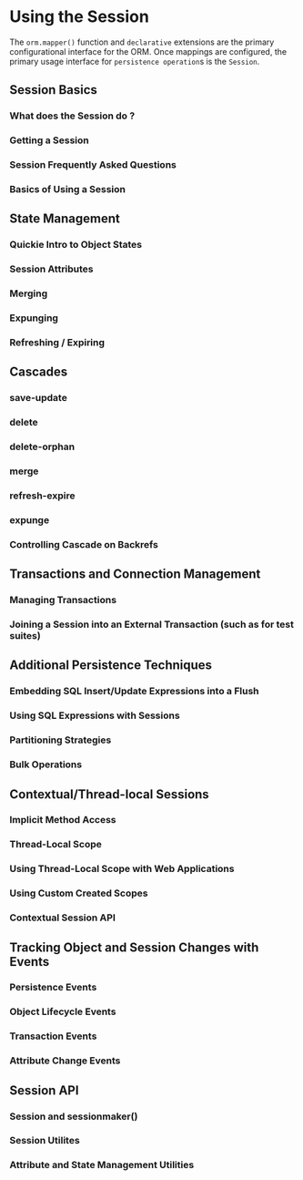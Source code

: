 # Using the Session

The `orm.mapper()` function and `declarative` extensions are the primary configurational interface for the ORM. Once mappings are configured, the primary usage interface for `persistence operation`s is the `Session`.

## Session Basics

### What does the Session do ?
### Getting a Session
### Session Frequently Asked Questions
### Basics of Using a Session

## State Management

### Quickie Intro to Object States
### Session Attributes
### Merging
### Expunging
### Refreshing / Expiring

## Cascades

### save-update
### delete
### delete-orphan
### merge
### refresh-expire
### expunge
### Controlling Cascade on Backrefs

## Transactions and Connection Management

### Managing Transactions
### Joining a Session into an External Transaction (such as for test suites)

## Additional Persistence Techniques

### Embedding SQL Insert/Update Expressions into a Flush
### Using SQL Expressions with Sessions
### Partitioning Strategies
### Bulk Operations

## Contextual/Thread-local Sessions

### Implicit Method Access
### Thread-Local Scope
### Using Thread-Local Scope with Web Applications
### Using Custom Created Scopes
### Contextual Session API

## Tracking Object and Session Changes with Events

### Persistence Events
### Object Lifecycle Events
### Transaction Events
### Attribute Change Events

## Session API

### Session and sessionmaker()
### Session Utilites
### Attribute and State Management Utilities
